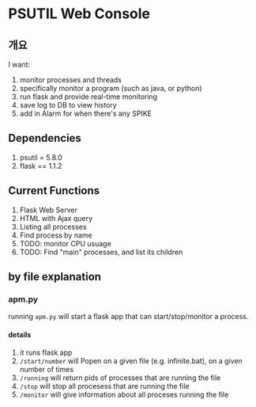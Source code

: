 # PSUTIL Web Console

## 개요

I want:
1. monitor processes and threads
2. specifically monitor a program (such as java, or python)
3. run flask and provide real-time monitoring
4. save log to DB to view history
5. add in Alarm for when there's any SPIKE

## Dependencies

1. psutil = 5.8.0
2. flask == 1.1.2

## Current Functions

1. Flask Web Server
2. HTML with Ajax query
3. Listing all processes
4. Find process by name
5. TODO: monitor CPU usuage
6. TODO: Find "main" processes, and list its children

## by file explanation

### apm.py

running `apm.py` will start a flask app that can start/stop/monitor a process.

#### details

1. it runs flask app
2. `/start/number` will Popen on a given file (e.g. infinite.bat), on a given number of times
3. `/running` will return pids of processes that are running the file
4. `/stop` will stop all procesess that are running the file
5. `/monitor` will give information about all proceses running the file
